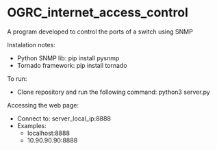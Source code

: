 # OGRC_internet_access_control
A program developed to control the ports of a switch using SNMP


Instalation notes:
- Python SNMP lib: pip install pysnmp
- Tornado framework: pip install tornado

To run:
- Clone repository and run the following command:
  python3 server.py
 
Accessing the web page:
- Connect to: server_local_ip:8888
- Examples: 
   -  localhost:8888
   -  10.90.90.90:8888
